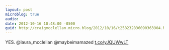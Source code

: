 ```yaml
---
layout: post
microblog: true
audio: 
date: 2012-10-16 10:48:00 -0500
guid: http://craigmcclellan.micro.blog/2012/10/16/t258232836090363904.html
---
```

YES. @laura_mcclellan @maybeimamazed  [t.co/yJQUWwLT](http://t.co/yJQUWwLT)
